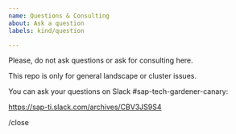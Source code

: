 ```yaml
---
name: Questions & Consulting
about: Ask a question
labels: kind/question

---
```


Please, do not ask questions or ask for consulting here.

This repo is only for general landscape or cluster issues.

You can ask your questions on Slack #sap-tech-gardener-canary:

https://sap-ti.slack.com/archives/CBV3JS9S4

/close
